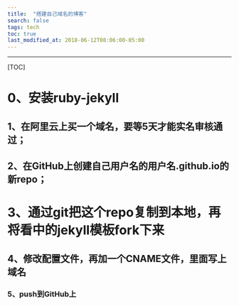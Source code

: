 ```yaml
---
title:  "搭建自己域名的博客"
search: false
tags: tech
toc: true
last_modified_at: 2018-06-12T08:06:00-05:00
---
```


----

[TOC]



# 0、安装ruby-jekyll

## 1、在阿里云上买一个域名，要等5天才能实名审核通过；

## 2、在GitHub上创建自己用户名的用户名.github.io的新repo；

# 3、通过git把这个repo复制到本地，再将看中的jekyll模板fork下来

## 4、修改配置文件，再加一个CNAME文件，里面写上域名

### 5、push到GitHub上